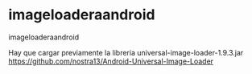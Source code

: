 # imageloaderaandroid
imageloaderaandroid

Hay que cargar previamente la libreria universal-image-loader-1.9.3.jar https://github.com/nostra13/Android-Universal-Image-Loader
